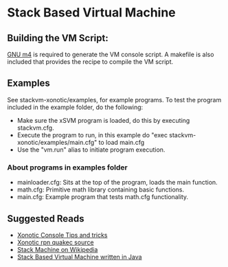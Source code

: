 # Stack Based Virtual Machine

## Building the VM Script:
[GNU m4](https://www.gnu.org/software/m4/m4.html) is required to generate the VM console script. A makefile is also
included that provides the recipe to compile the VM script.

## Examples
See stackvm-xonotic/examples, for example programs.
To test the program included in the example folder, do the following:
 - Make sure the xSVM program is loaded, do this by executing stackvm.cfg.
 - Execute the program to run, in this example do "exec stackvm-xonotic/examples/main.cfg" to load main.cfg
 - Use the "vm.run" alias to initiate program execution.

### About programs in examples folder
 - mainloader.cfg: Sits at the top of the program, loads the main function.
 - math.cfg: Primitive math library containing basic functions.
 - main.cfg: Example program that tests math.cfg functionality.

## Suggested Reads
 - [Xonotic Console Tips and tricks](https://forums.xonotic.org/showthread.php?tid=2987)
 - [Xonotic rpn quakec source](https://gitlab.com/xonotic/xonotic-data.pk3dir/-/blob/master/qcsrc/common/command/rpn.qc)
 - [Stack Machine on Wikipedia](https://en.wikipedia.org/wiki/Stack_machine)
 - [Stack Based Virtual Machine written in Java](https://andreabergia.com/series/stack-based-virtual-machines/)
